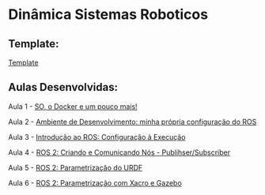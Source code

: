 # Dinâmica Sistemas Roboticos

## Template:

[Template](./Template/README.md)


## Aulas Desenvolvidas:

Aula 1 - [SO, o Docker e um pouco mais! ](https://thallys-oliveira.notion.site/1-SO-o-Docker-e-um-pouco-mais-a3b2f33a79ac492c9a7f046272fcc0f1?pvs=4)

Aula 2 - [Ambiente de Desenvolvimento: minha própria configuração do ROS](https://thallys-oliveira.notion.site/2-Ambiente-de-Desenvolvimento-minha-pr-pria-configura-o-do-ROS-08414292a0ac4110b3c539a21873cdf9?pvs=4)

Aula 3 - [Introdução ao ROS: Configuração à Execução](https://thallys-oliveira.notion.site/3-Introdu-o-ao-ROS-Configura-o-Execu-o-bd846d4eeb334aa781a92b510f4de581?pvs=4)

Aula 4 - [ROS 2: Criando e Comunicando Nós - Publihser/Subscriber](https://thallys-oliveira.notion.site/4-ROS-2-Criando-e-Comunicando-N-s-Publihser-Subscriber-8ac7ac35fd2b4bf1aefcb257984550c1?pvs=4)

Aula 5 - [ROS 2: Parametrização do URDF](https://thallys-oliveira.notion.site/5-ROS-2-Parametriza-o-do-URDF-806bd6ae059c424cb8b73578dd724323?pvs=4)

Aula 6 - [ROS 2: Parametrização com Xacro e Gazebo ](https://thallys-oliveira.notion.site/6-ROS-2-Parametriza-o-com-Xacro-e-Gazebo-670fecb099094c099512779502dc2d76?pvs=4)


